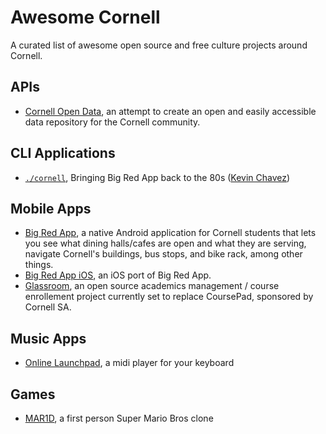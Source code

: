 # Awesome Cornell

A curated list of awesome open source and free culture projects around Cornell.

## APIs

  - [Cornell Open Data](https://cornelldata.org/), an attempt to create an open and easily accessible data repository for the Cornell community.

## CLI Applications

  - [`./cornell`](https://mrkev.github.io/cornell/), Bringing Big Red App back to the 80s ([Kevin Chavez](https://github.com/mrkev))

## Mobile Apps

- [Big Red App](https://github.com/TrevorEdwards/bigredapp-android), a native Android application for Cornell students that lets you see what dining halls/cafes are open and what they are serving, navigate Cornell's buildings, bus stops, and bike rack, among other things.
- [Big Red App iOS](https://github.com/gharrma/bigredapp-ios), an iOS port of Big Red App.
- [Glassroom](https://github.com/CornelldotSpace), an open source academics management / course enrollement project currently set to replace CoursePad, sponsored by Cornell SA.


## Music Apps

- [Online Launchpad](https://github.com/Dan12/Launchpad), a midi player for your keyboard

## Games

- [MAR1D](https://github.com/olynch/fp_mario), a first person Super Mario Bros clone
